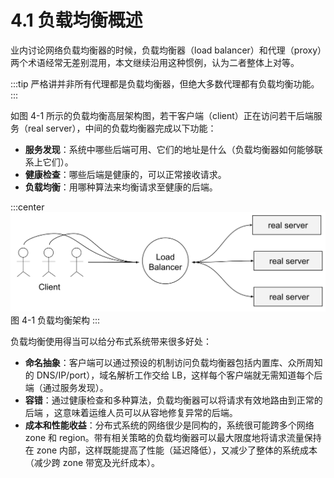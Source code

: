# 4.1 负载均衡概述

业内讨论网络负载均衡器的时候，负载均衡器（load balancer）和代理（proxy）两个术语经常无差别混用，本文继续沿用这种惯例，认为二者整体上对等。

:::tip <a/>
严格讲并非所有代理都是负载均衡器，但绝大多数代理都有负载均衡功能。
:::



如图 4-1 所示的负载均衡高层架构图，若干客户端（client）正在访问若干后端服务（real server），中间的负载均衡器完成以下功能：

- **服务发现**：系统中哪些后端可用、它们的地址是什么（负载均衡器如何能够联系上它们）。
- **健康检查**：哪些后端是健康的，可以正常接收请求。
- **负载均衡**：用哪种算法来均衡请求至健康的后端。

:::center
  ![](../assets/balancer.svg)<br/>
 图 4-1 负载均衡架构
:::

负载均衡使用得当可以给分布式系统带来很多好处：

- **命名抽象**：客户端可以通过预设的机制访问负载均衡器包括内置库、众所周知的 DNS/IP/port），域名解析工作交给 LB，这样每个客户端就无需知道每个后端（通过服务发现）。
- **容错**：通过健康检查和多种算法，负载均衡器可以将请求有效地路由到正常的后端 ，这意味着运维人员可以从容地修复异常的后端。
- **成本和性能收益**：分布式系统的网络很少是同构的，系统很可能跨多个网络 zone 和 region。带有相关策略的负载均衡器可以最大限度地将请求流量保持在 zone 内部，这样既能提高了性能（延迟降低），又减少了整体的系统成本（减少跨 zone 带宽及光纤成本）。


